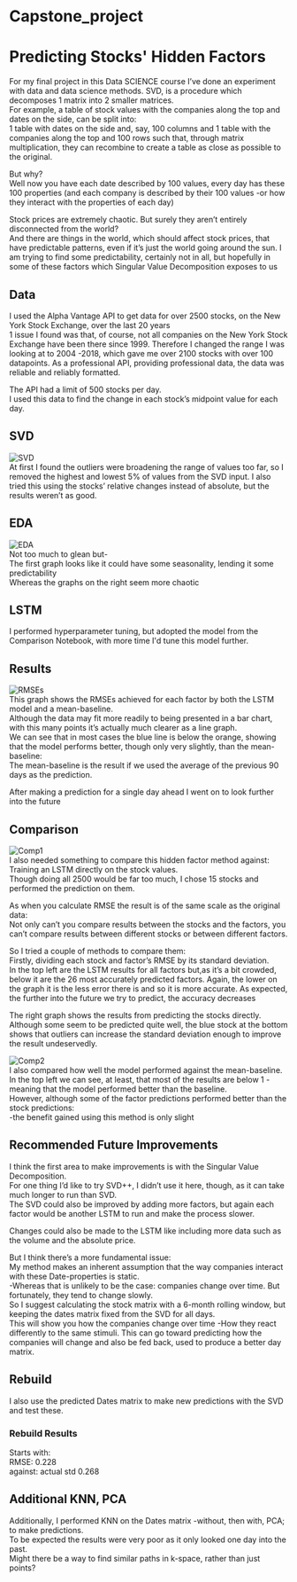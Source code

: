 # Capstone_project
# Predicting Stocks' Hidden Factors
For my final project in this Data SCIENCE course I’ve done an experiment with data and data science methods. 
SVD, is a procedure which decomposes 1 matrix into 2 smaller matrices.     
For example, a table of stock values with the companies along the top and dates on the side, can be split into:    
1 table with dates on the side and, say, 100 columns and 1 table with the companies along the top and 100 rows
such that, through matrix multiplication, they can recombine to create a table as close as possible to the original.    

But why?    
Well now you have each date described by 100 values, every day has these 100 properties
(and each company is described by their 100 values -or how they interact with the properties of each day)    

Stock prices are extremely chaotic. But surely they aren’t entirely disconnected from the world?     
And there are things in the world, which should affect stock prices, that have predictable patterns, even if it’s just the world going around the sun. 
I am trying to find some predictability, certainly not in all, but hopefully in some of these factors which Singular Value Decomposition exposes to us

## Data
I used the Alpha Vantage API to get data for over 2500 stocks, on the New York Stock Exchange, over the last 20 years    
1 issue I found was that, of course, not all companies on the New York Stock Exchange have been there since 1999. 
Therefore I changed the range I was looking at to 2004 -2018, which gave me over 2100 stocks with over 100 datapoints. 
As a professional API, providing professional data, the data was reliable and reliably formatted.    

The API had a limit of 500 stocks per day.   
I used this data to find the change in each stock’s midpoint value for each day.    

## SVD
![SVD](https://github.com/Maltanno/Capstone_project/blob/main/SVD.png)     
At first I found the outliers were broadening the range of values too far, 
so I removed the highest and lowest 5% of values from the SVD input. 
I also tried this using the stocks’ relative changes instead of absolute, but the results weren’t as good.    

## EDA
![EDA](https://github.com/Maltanno/Capstone_project/blob/main/EDA.png)    
Not too much to glean but-     
The first graph looks like it could have some seasonality, lending it some predictability     
Whereas the graphs on the right seem more chaotic

## LSTM
 I performed hyperparameter tuning, but adopted the model from the Comparison Notebook, with more time I'd tune this model further.    

## Results
![RMSEs](https://github.com/Maltanno/Capstone_project/blob/main/RMSEs.png)    
This graph shows the RMSEs achieved for each factor by both the LSTM model and a mean-baseline.    
Although the data may fit more readily to being presented in a bar chart, 
with this many points it’s actually much clearer as a line graph.   
We can see that in most cases the blue line is below the orange, showing that the model performs better, though only very slightly, than the mean-baseline:    
The mean-baseline is the result if we used the average of the previous 90 days as the prediction.    

After making a prediction for a single day ahead I went on to look further into the future    

## Comparison
![Comp1](https://github.com/Maltanno/Capstone_project/blob/main/Comp1.png)    
I also needed something to compare this hidden factor method against:    
Training an LSTM directly on the stock values.   
Though doing all 2500 would be far too much, I chose 15 stocks and performed the prediction on them.    

As when you calculate RMSE the result is of the same scale as the original data:    
Not only can’t you compare results between the stocks and the factors, 
you can’t compare results between different stocks or between different factors.    

So I tried a couple of methods to compare them:    
Firstly, dividing each stock and factor’s RMSE by its standard deviation.    
In the top left are the LSTM results for all factors but,as it’s a bit crowded, below it are the 26 most accurately predicted factors. 
Again, the lower on the graph it is the less error there is and so it is more accurate. 
As expected, the further into the future we try to predict, the accuracy decreases

The right graph shows the results from predicting the stocks directly. 
Although some seem to be predicted quite well, the blue stock at the bottom shows that outliers can increase the standard deviation enough to improve the result undeservedly.   


![Comp2](https://github.com/Maltanno/Capstone_project/blob/main/Comp2.png)   
I also compared how well the model performed against the mean-baseline.   
In the top left we can see, at least, that most of the results are below 1 -meaning that the model performed better than the baseline.    
However, although some of the factor predictions performed better than the stock predictions:    
-the benefit gained using this method is only slight   

## Recommended Future Improvements
I think the first area to make improvements is with the Singular Value Decomposition.    
For one thing I’d like to try SVD++, I didn’t use it here, though, as it can take much longer to run than SVD.    
The SVD could also be improved by adding more factors, but again each factor would be another LSTM to run and make the process slower.   

Changes could also be made to the LSTM like including more data such as the volume and the absolute price.    

But I think there’s a more fundamental issue:    
My method makes an inherent assumption that the way companies interact with these Date-properties is static.   
-Whereas that is unlikely to be the case: companies change over time. 
But fortunately, they tend to change slowly.   
So I suggest calculating the stock matrix with a 6-month rolling window, but keeping the dates matrix fixed from the SVD for all days.    
This will show you how the companies change over time -How they react differently to the same stimuli. 
This can go toward predicting how the companies will change and also be fed back, used to produce a better day matrix.   


## Rebuild
I also use the predicted Dates matrix to make new predictions with the SVD and test these.
### Rebuild Results
Starts with:    
RMSE: 0.228    
against: 
actual std 0.268   

## Additional KNN, PCA
Additionally, I performed KNN on the Dates matrix -without, then with, PCA; to make predictions.    
To be expected the results were very poor as it only looked one day into the past.    
Might there be a way to find similar paths in k-space, rather than just points?


